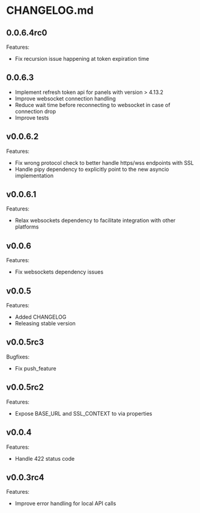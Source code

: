 # CHANGELOG.md

## 0.0.6.4rc0

Features:

  - Fix recursion issue happening at token expiration time

## 0.0.6.3

  - Implement refresh token api for panels with version > 4.13.2
  - Improve websocket connection handling
  - Reduce wait time before reconnecting to websocket in case of connection drop
  - Improve tests

## v0.0.6.2

Features:

  - Fix wrong protocol check to better handle https/wss endpoints with SSL
  - Handle pipy dependency to explicitly point to the new asyncio implementation


## v0.0.6.1

Features:

  - Relax websockets dependency to facilitate integration with other platforms

## v0.0.6

Features:

  - Fix websockets dependency issues

## v0.0.5

Features:

  - Added CHANGELOG
  - Releasing stable version

## v0.0.5rc3

Bugfixes:

  - Fix push_feature

## v0.0.5rc2

Features:

  - Expose BASE_URL and SSL_CONTEXT to via properties

## v0.0.4

Features:

  - Handle 422 status code

## v0.0.3rc4

Features:

  - Improve error handling for local API calls


